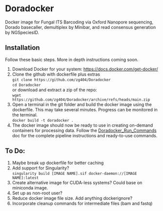 # Doradocker
Docker image for Fungal ITS Barcoding via Oxford Nanopore sequencing, Dorado basecaller, demultiplex by Minibar, and read consensus generation by NGSpeciesID.

## Installation
Follow these basic steps. More in depth instructions coming soon.
1. Download Docker for your system: https://docs.docker.com/get-docker/
2. Clone the github with dockerfile plus extras  
`git clone https://github.com/zg404/Doradocker`  
`cd Doradocker`  
or download and extract a zip of the repo:  
`wget https://github.com/zg404/Doradocker/archive/refs/heads/main.zip`  
3. Open a terminal in the git folder and build the docker image using the dockerfile. This may take several minutes. Progress can be monitored in the terminal.    
`docker build -t doradocker .`  
4. The docker image should now be ready to use in creating on-demand containers for processing data. Follow the [Doradocker_Run_Commands](https://github.com/zg404/Doradocker/blob/main/Doradocker_Run_Commands.md) doc for the complete pipeline instructions and ready-to-use commands. 


## To Do:
1. Maybe break up dockerfile for better caching
2. Add support for Singularity?  
  `singularity build [IMAGE NAME].sif docker-daemon://[IMAGE NAME]:latest`
3. Create alternative image for CUDA-less systems? Could base on miniconda image.
4. Set up as non-root user?
5. Reduce docker image file size. Add anything dockerignore?
6. Incorporate cleanup commands for intermediate files (bam and fastq)
